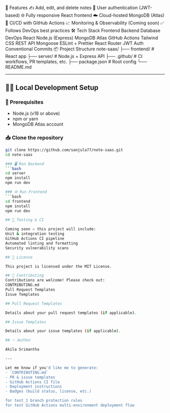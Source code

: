 🚀 Features
✍️ Add, edit, and delete notes
🔐 User authentication (JWT-based)
🌐 Fully responsive React frontend
☁️ Cloud-hosted MongoDB (Atlas)
🔄 CI/CD with GitHub Actions
📈 Monitoring & Observability (Coming soon)
✅ Follows DevOps best practices
🛠️ Tech Stack
Frontend	Backend	Database	DevOps
React	Node.js (Express)	MongoDB Atlas	GitHub Actions
Tailwind CSS	REST API	Mongoose	ESLint + Prettier
React Router	JWT Auth		Conventional Commits
📦 Project Structure
note-saas/
├── frontend/           # React app
├── server/             # Node.js + Express API
├── .github/            # CI workflows, PR templates, etc.
├── package.json        # Root config
└── README.md

---

## 🧑‍💻 Local Development Setup

### 🔧 Prerequisites
- Node.js (v18 or above)
- npm or yarn
- MongoDB Atlas account

### 📥 Clone the repository
```bash
git clone https://github.com/sanjula77/note-saas.git
cd note-saas

### 🖥️ Run Backend
```bash
cd server
npm install
npm run dev

### 🌐 Run Frontend
```bash
cd frontend
npm install
npm run dev

## 🧪 Testing & CI

Coming soon — this project will include:
Unit & integration testing
GitHub Actions CI pipeline
Automated linting and formatting
Security vulnerability scans

## 📄 License

This project is licensed under the MIT License.

## 🙌 Contributing
Contributions are welcome! Please check out:
CONTRIBUTING.md
Pull Request Templates
Issue Templates

## Pull Request Templates

Details about your pull request templates (if applicable).

## Issue Templates

Details about your issue templates (if applicable).

## ✨ Author

Akila Srimantha

---

Let me know if you'd like me to generate:
- `CONTRIBUTING.md`
- PR & issue templates
- GitHub Actions CI file
- Deployment instructions
- Badges (build status, license, etc.)

for test_1 branch protection rules
for test GitHub Actions multi-environment deployment flow
